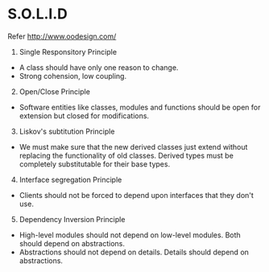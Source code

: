 # S.O.L.I.D

Refer http://www.oodesign.com/

1. Single Responsitory Principle
  * A class should have only one reason to change.
  * Strong cohension, low coupling.
2. Open/Close Principle
  - Software entities like classes, modules and functions should be open for extension but closed for modifications.
3. Liskov's subtitution Principle
  - We must make sure that the new derived classes just extend without replacing the functionality of old classes. Derived types must be completely substitutable for their base types.
4. Interface segregation Principle
  - Clients should not be forced to depend upon interfaces that they don't use.
5. Dependency Inversion Principle
  - High-level modules should not depend on low-level modules. Both should depend on abstractions. 
  - Abstractions should not depend on details. Details should depend on abstractions.
